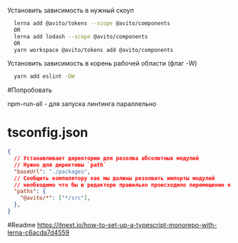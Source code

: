 Установить зависимость в нужный скоуп

```sh
  lerna add @avito/tokens --scope @avito/components
  OR
  lerna add lodash --scope @avito/components
  OR
  yarn workspace @avito/tokens add @avito/components
```

Установить зависимость в корень рабочей области (флаг -W)
```sh
  yarn add eslint -DW 
```

#Попробовать

npm-run-all - для запуска линтинга параллельно

# tsconfig.json
```json
{ 
  // Устанавливает директорию для резолва абсолютных модулей
  // Нужно для директивы `path`
  "baseUrl": "./packages",
  // Сообщить компилятору как мы должны резолвить импорты модулей
  // необходимо что бы в редакторе правильно происходило перемещение к исходному коду импорта
  "paths": {
    "@avito/*": ["*/src"],
  },
}
```


#Readme
https://itnext.io/how-to-set-up-a-typescript-monorepo-with-lerna-c6acda7d4559

